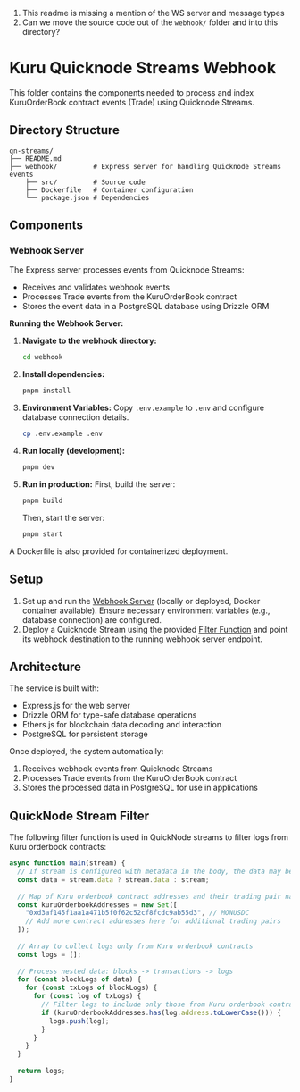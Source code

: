 1. This readme is missing a mention of the WS server and message types
2. Can we move the source code out of the `webhook/` folder and into this directory?

# Kuru Quicknode Streams Webhook

This folder contains the components needed to process and index KuruOrderBook contract events (Trade) using Quicknode Streams.

## Directory Structure

```
qn-streams/
├── README.md
├── webhook/         # Express server for handling Quicknode Streams events
    ├── src/         # Source code
    ├── Dockerfile   # Container configuration
    └── package.json # Dependencies
```

## Components

### Webhook Server

The Express server processes events from Quicknode Streams:
- Receives and validates webhook events
- Processes Trade events from the KuruOrderBook contract
- Stores the event data in a PostgreSQL database using Drizzle ORM

**Running the Webhook Server:**

1.  **Navigate to the webhook directory:**
    ```bash
    cd webhook
    ```
2.  **Install dependencies:**
    ```bash
    pnpm install
    ```
3.  **Environment Variables:**
    Copy `.env.example` to `.env` and configure database connection details.
    ```bash
    cp .env.example .env
    ```
4.  **Run locally (development):**
    ```bash
    pnpm dev
    ```
5.  **Run in production:**
    First, build the server:
    ```bash
    pnpm build
    ```
    Then, start the server:
    ```bash
    pnpm start
    ```

A Dockerfile is also provided for containerized deployment.

## Setup

1.  Set up and run the [Webhook Server](#webhook-server) (locally or deployed, Docker container available). Ensure necessary environment variables (e.g., database connection) are configured.
2.  Deploy a Quicknode Stream using the provided [Filter Function](#quicknode-stream-filter) and point its webhook destination to the running webhook server endpoint.

## Architecture

The service is built with:
- Express.js for the web server
- Drizzle ORM for type-safe database operations
- Ethers.js for blockchain data decoding and interaction
- PostgreSQL for persistent storage

Once deployed, the system automatically:
1. Receives webhook events from Quicknode Streams
2. Processes Trade events from the KuruOrderBook contract
3. Stores the processed data in PostgreSQL for use in applications

## QuickNode Stream Filter

The following filter function is used in QuickNode streams to filter logs from Kuru orderbook contracts:

```javascript
async function main(stream) {
  // If stream is configured with metadata in the body, the data may be nested under a "data" key
  const data = stream.data ? stream.data : stream;
  
  // Map of Kuru orderbook contract addresses and their trading pair names
  const kuruOrderbookAddresses = new Set([
    "0xd3af145f1aa1a471b5f0f62c52cf8fcdc9ab55d3", // MONUSDC
    // Add more contract addresses here for additional trading pairs
  ]);
  
  // Array to collect logs only from Kuru orderbook contracts
  const logs = [];
  
  // Process nested data: blocks -> transactions -> logs
  for (const blockLogs of data) {
    for (const txLogs of blockLogs) {
      for (const log of txLogs) {
        // Filter logs to include only those from Kuru orderbook contracts
        if (kuruOrderbookAddresses.has(log.address.toLowerCase())) {
          logs.push(log);
        }
      }
    }
  }
  
  return logs;
}
```
